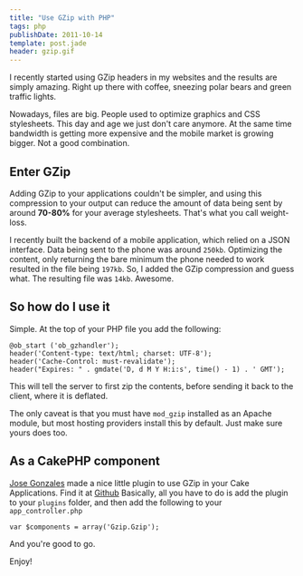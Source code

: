 ```yaml
---
title: "Use GZip with PHP"
tags: php
publishDate: 2011-10-14
template: post.jade
header: gzip.gif
---
```


I recently started using GZip headers in my websites and the results are simply amazing. Right up there with coffee, sneezing polar bears and green traffic lights.

Nowadays, files are big. People used to optimize graphics and CSS stylesheets. This day and age we just don't care anymore. At the same time bandwidth is getting more expensive and the mobile market is growing bigger. Not a good combination.

## Enter GZip

Adding GZip to your applications couldn't be simpler, and using this compression to your output can reduce the amount of data being sent by around **70-80%** for your average stylesheets. That's what you call weight-loss.

I recently built the backend of a mobile application, which relied on a JSON interface. Data being sent to the phone was around `250kb`. Optimizing the content, only returning the bare minimum the phone needed to work resulted in the file being `197kb`. So, I added the GZip compression and guess what. The resulting file was `14kb`. Awesome.

## So how do I use it

Simple. At the top of your PHP file you add the following:

    @ob_start ('ob_gzhandler');
    header('Content-type: text/html; charset: UTF-8');
    header('Cache-Control: must-revalidate');
    header("Expires: " . gmdate('D, d M Y H:i:s', time() - 1) . ' GMT');


This will tell the server to first zip the contents, before sending it back to the client, where it is deflated.

The only caveat is that you must have `mod_gzip` installed as an Apache module, but most hosting providers install this by default. Just make sure yours does too.

## As a CakePHP component

[Jose Gonzales][1] made a nice little plugin to use GZip in your Cake Applications. Find it at [Github][2] Basically, all you have to do is add the plugin to your `plugins` folder, and then add the following to your `app_controller.php`

    var $components = array('Gzip.Gzip');


And you're good to go.

Enjoy!

 [1]: http://josediazgonzalez.com/ "Jose Gonzales"
 [2]: https://github.com/josegonzalez/gzip-component/ "CakePHP Gzip Component"

